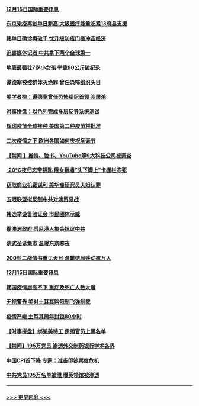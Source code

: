 #### [12月16日国际重要讯息](../pages/prog202/a103011232.md?t=12162102) 
#### [东京染疫再创单日新高 大阪医疗能量吃紧13府县支援](../pages/prog202/a103011137.md?t=12162102) 
#### [韩单日确诊再破千 忧升级防疫门槛冲击经济](../pages/prog202/a103011115.md?t=12162102) 
#### [迫害媒体记者 中共拿下两个全球第一](../pages/prog202/a103011027.md?t=12162102) 
#### [地表最强壮7岁小女孩 举重80公斤破纪录](../pages/prog202/a103010990.md?t=12162102) 
#### [谭德塞被控群体灭绝罪 曾任恐怖组织头目](../pages/prog202/a103010972.md?t=12162102) 
#### [美学者控：谭德塞曾任恐怖组织首领 涉屠杀](../pages/prog202/a103010847.md?t=12162102) 
#### [时事拼盘：以色列完成多层反导系统测试](../pages/prog202/a103010759.md?t=12162102) 
#### [辉瑞疫苗全球接种 美国第二种疫苗将批准](../pages/prog202/a103010743.md?t=12162102) 
#### [二次疫情之下 欧洲各国如何庆祝圣诞节](../pages/prog202/a103010734.md?t=12162102) 
#### [【禁闻 】推特、脸书、YouTube等9大科技公司被调查](../pages/prog202/a103010674.md?t=12162102) 
#### [-20℃夜归忘带钥匙 俄女翻墙“头下脚上”卡栅栏冻死](../pages/prog202/a103010406.md?t=12162102) 
#### [窃取商业机密谋利 美华裔研究员夫妇认罪](../pages/prog202/a103010579.md?t=12162102) 
#### [五眼联盟拟反制中共对澳贸易战](../pages/prog202/a103010574.md?t=12162102) 
#### [韩选举设备验证会 市民团体示威](../pages/prog202/a103010459.md?t=12162102) 
#### [撑澳洲政府 悉尼港人集会抗议中共](../pages/prog202/a103010374.md?t=12162102) 
#### [欧式圣诞集市 温暖东京寒夜](../pages/prog202/a103010316.md?t=12162102) 
#### [200封二战情书重见天日 温馨结局感动逾万人](../pages/prog202/a103010270.md?t=12162102) 
#### [12月15日国际重要讯息](../pages/prog202/a103010305.md?t=12162102) 
#### [韩国疫情居高不下 重症及死亡人数大增](../pages/prog202/a103010218.md?t=12162102) 
#### [无视警告 美对土耳其购俄制飞弹制裁](../pages/prog202/a103010083.md?t=12162102) 
#### [疫情严峻 土耳其跨年封锁80小时](../pages/prog202/a103010060.md?t=12162102) 
#### [【时事拼盘】绑架美特工 伊朗官员上黑名单](../pages/prog202/a103009851.md?t=12162102) 
#### [【禁闻】195万党员 渗透外交制药银行学术各界](../pages/prog202/a103009824.md?t=12162102) 
#### [中国CPI首下降 专家：准备印钞票度危机](../pages/prog202/a103009723.md?t=12162102) 
#### [中共党员195万名单被泄 曝英领馆被渗透](../pages/prog202/a103009668.md?t=12162102) 

----
#### [ >>> 更早内容 <<< ](../indexes/prog202-earlier.md)
